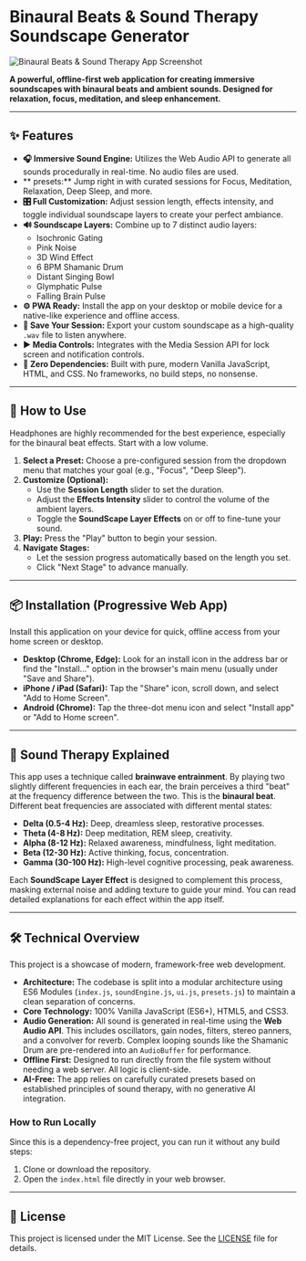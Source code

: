 # Binaural Beats & Sound Therapy Soundscape Generator

![Binaural Beats & Sound Therapy App Screenshot](icon-pwa-screenshot-1024.jpeg)

**A powerful, offline-first web application for creating immersive soundscapes with binaural beats and ambient sounds. Designed for relaxation, focus, meditation, and sleep enhancement.**

---

## ✨ Features

- **🎧 Immersive Sound Engine:** Utilizes the Web Audio API to generate all sounds procedurally in real-time. No audio files are used.
- ** presets:** Jump right in with curated sessions for Focus, Meditation, Relaxation, Deep Sleep, and more.
- **🎛️ Full Customization:** Adjust session length, effects intensity, and toggle individual soundscape layers to create your perfect ambiance.
- **🔊 Soundscape Layers:** Combine up to 7 distinct audio layers:
  - Isochronic Gating
  - Pink Noise
  - 3D Wind Effect
  - 6 BPM Shamanic Drum
  - Distant Singing Bowl
  - Glymphatic Pulse
  - Falling Brain Pulse
- **⚙️ PWA Ready:** Install the app on your desktop or mobile device for a native-like experience and offline access.
- **💾 Save Your Session:** Export your custom soundscape as a high-quality `.wav` file to listen anywhere.
- **▶️ Media Controls:** Integrates with the Media Session API for lock screen and notification controls.
- **🚀 Zero Dependencies:** Built with pure, modern Vanilla JavaScript, HTML, and CSS. No frameworks, no build steps, no nonsense.

---

## 🚀 How to Use

Headphones are highly recommended for the best experience, especially for the binaural beat effects. Start with a low volume.

1.  **Select a Preset:** Choose a pre-configured session from the dropdown menu that matches your goal (e.g., "Focus", "Deep Sleep").
2.  **Customize (Optional):**
    *   Use the **Session Length** slider to set the duration.
    *   Adjust the **Effects Intensity** slider to control the volume of the ambient layers.
    -   Toggle the **SoundScape Layer Effects** on or off to fine-tune your sound.
3.  **Play:** Press the "Play" button to begin your session.
4.  **Navigate Stages:**
    *   Let the session progress automatically based on the length you set.
    *   Click "Next Stage" to advance manually.

---

## 📦 Installation (Progressive Web App)

Install this application on your device for quick, offline access from your home screen or desktop.

-   **Desktop (Chrome, Edge):** Look for an install icon in the address bar or find the "Install..." option in the browser's main menu (usually under "Save and Share").
-   **iPhone / iPad (Safari):** Tap the "Share" icon, scroll down, and select "Add to Home Screen".
-   **Android (Chrome):** Tap the three-dot menu icon and select "Install app" or "Add to Home screen".

---

## 🧠 Sound Therapy Explained

This app uses a technique called **brainwave entrainment**. By playing two slightly different frequencies in each ear, the brain perceives a third "beat" at the frequency difference between the two. This is the **binaural beat**. Different beat frequencies are associated with different mental states:

-   **Delta (0.5-4 Hz):** Deep, dreamless sleep, restorative processes.
-   **Theta (4-8 Hz):** Deep meditation, REM sleep, creativity.
-   **Alpha (8-12 Hz):** Relaxed awareness, mindfulness, light meditation.
-   **Beta (12-30 Hz):** Active thinking, focus, concentration.
-   **Gamma (30-100 Hz):** High-level cognitive processing, peak awareness.

Each **SoundScape Layer Effect** is designed to complement this process, masking external noise and adding texture to guide your mind. You can read detailed explanations for each effect within the app itself.

---

## 🛠️ Technical Overview

This project is a showcase of modern, framework-free web development.

-   **Architecture:** The codebase is split into a modular architecture using ES6 Modules (`index.js`, `soundEngine.js`, `ui.js`, `presets.js`) to maintain a clean separation of concerns.
-   **Core Technology:** 100% Vanilla JavaScript (ES6+), HTML5, and CSS3.
-   **Audio Generation:** All sound is generated in real-time using the **Web Audio API**. This includes oscillators, gain nodes, filters, stereo panners, and a convolver for reverb. Complex looping sounds like the Shamanic Drum are pre-rendered into an `AudioBuffer` for performance.
-   **Offline First:** Designed to run directly from the file system without needing a web server. All logic is client-side.
-   **AI-Free:** The app relies on carefully curated presets based on established principles of sound therapy, with no generative AI integration.

### How to Run Locally

Since this is a dependency-free project, you can run it without any build steps:

1.  Clone or download the repository.
2.  Open the `index.html` file directly in your web browser.

---

## 📜 License

This project is licensed under the MIT License. See the [LICENSE](LICENSE) file for details.
